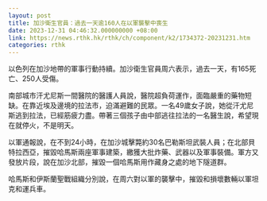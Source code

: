 ```yaml
---
layout: post
title: 加沙衛生官員：過去一天逾160人在以軍襲擊中喪生
date: 2023-12-31 04:46:32.000000000 +08:00
link: https://news.rthk.hk/rthk/ch/component/k2/1734372-20231231.htm
categories: rthk
---
```


以色列在加沙地帶的軍事行動持續。加沙衛生官員周六表示，過去一天，有165死亡、250人受傷。

南部城市汗尤尼斯一間醫院的醫護人員說，醫院超負荷運作，面臨嚴重的藥物短缺。在靠近埃及邊境的拉法市，迫滿避難的民眾。一名49歲女子說，她從汗尤尼斯逃到拉法，已經筋疲力盡。帶著三個孩子由中部逃往拉法的一名醫生說，希望現在就停火，不是明天。

以軍通報說，在不到24小時，在加沙城擊斃約30名巴勒斯坦武裝人員；在北部貝特拉西亞，摧毀哈馬斯兩座軍事建築，繳獲大批炸藥、武器以及軍事裝備。軍方又發放片段，說在加沙北部，摧毀一個哈馬斯用作藏身之處的地下隧道群。

哈馬斯和伊斯蘭聖戰組織分別說，在周六對以軍的襲擊中，摧毀和損壞數輛以軍坦克和運兵車。
